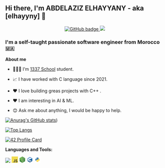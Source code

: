 ## Hi there, I'm ABDELAZIZ ELHAYYANY - aka [elhayyny] 👋 

<p align="center">
  <a href="https://github.com/elhayynay">
    <img src="https://img.shields.io/github/followers/elhayyny?label=Followers&logo=GitHub&style=for-the-badge" alt="GitHub badge" />
  </a>
  <a href="https://www.linkedin.com/in/abdelaziz-el-hayyany-b1b8ba1b2">
    <img src="https://img.shields.io/website?label=Linkedin&style=for-the-badge&url=https%3A%2F%2Fcodestackr.com" />
  </a>
</p>

### I'm a self-taught passionate software engineer from Morocco 🇲🇦

**About me**

- 👨🏽‍💻 I’m [1337 School](https://www.1337.ma/en/) student.

- 📈 I have worked with C language since 2021.

- ❤️ I love building greas projects with C++ .

- ❤️ I am interesting in AI & ML.

- 😊 Ask me about anything, I would be happy to help.


[![Anurag's GitHub stats](https://github-readme-stats.vercel.app/api?username=elhayyany&count_private=true&show_icons=true&theme=radical)](https://github.com/elhayyany/github-readme-stats))

[![Top Langs](https://github-readme-stats.vercel.app/api/top-langs/?username=elhayyany&layout=compact&theme=radical)](https://github.com/elhayyany)

[![42 Profile Card](https://1337-readme.vercel.app/api/profile?cursus=42&dark=true&email=hide&login=elhayyany)](https://github.com/elhayyany/1337-readme)


**Languages and Tools:**  

<code><img height="20" src="https://upload.wikimedia.org/wikipedia/commons/1/18/ISO_C%2B%2B_Logo.svg"></code>
<code><img height="20" src="https://raw.githubusercontent.com/github/explore/80688e429a7d4ef2fca1e82350fe8e3517d3494d/topics/javascript/javascript.png"></code>
<code><img height="20" src="https://raw.githubusercontent.com/github/explore/80688e429a7d4ef2fca1e82350fe8e3517d3494d/topics/nodejs/nodejs.png"></code>
<code><img height="20" src="https://raw.githubusercontent.com/github/explore/5c058a388828bb5fde0bcafd4bc867b5bb3f26f3/topics/c/c.png"></code>
<code><img height="20" src="https://raw.githubusercontent.com/github/explore/5c058a388828bb5fde0bcafd4bc867b5bb3f26f3/topics/python/python.png"></code>
